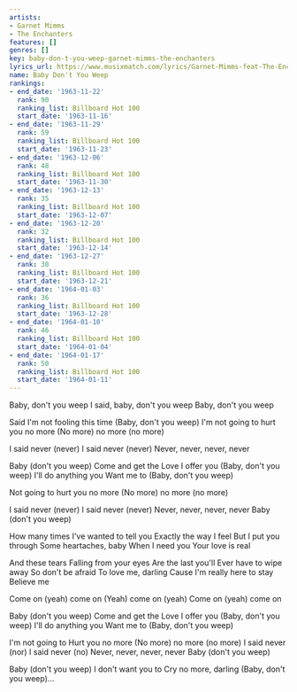 ```yaml
---
artists:
- Garnet Mimms
- The Enchanters
features: []
genres: []
key: baby-don-t-you-weep-garnet-mimms-the-enchanters
lyrics_url: https://www.musixmatch.com/lyrics/Garnet-Mimms-feat-The-Enchanters/Baby-Don-t-You-Weep
name: Baby Don't You Weep
rankings:
- end_date: '1963-11-22'
  rank: 90
  ranking_list: Billboard Hot 100
  start_date: '1963-11-16'
- end_date: '1963-11-29'
  rank: 59
  ranking_list: Billboard Hot 100
  start_date: '1963-11-23'
- end_date: '1963-12-06'
  rank: 48
  ranking_list: Billboard Hot 100
  start_date: '1963-11-30'
- end_date: '1963-12-13'
  rank: 35
  ranking_list: Billboard Hot 100
  start_date: '1963-12-07'
- end_date: '1963-12-20'
  rank: 32
  ranking_list: Billboard Hot 100
  start_date: '1963-12-14'
- end_date: '1963-12-27'
  rank: 30
  ranking_list: Billboard Hot 100
  start_date: '1963-12-21'
- end_date: '1964-01-03'
  rank: 36
  ranking_list: Billboard Hot 100
  start_date: '1963-12-28'
- end_date: '1964-01-10'
  rank: 46
  ranking_list: Billboard Hot 100
  start_date: '1964-01-04'
- end_date: '1964-01-17'
  rank: 50
  ranking_list: Billboard Hot 100
  start_date: '1964-01-11'
---
```

Baby, don't you weep
I said, baby, don't you weep
Baby, don't you weep

Said I'm not fooling this time
(Baby, don't you weep)
I'm not going to hurt you no more
(No more) no more (no more)

I said never (never)
I said never (never)
Never, never, never, never

Baby (don't you weep)
Come and get the
Love I offer you
(Baby, don't you weep)
I'll do anything you
Want me to
(Baby, don't you weep)

Not going to hurt you no more
(No more) no more (no more)

I said never (never)
I said never (never)
Never, never, never, never
Baby (don't you weep)

How many times
I've wanted to tell you
Exactly the way I feel
But I put you through
Some heartaches, baby
When I need you
Your love is real

And these tears
Falling from your eyes
Are the last you'll
Ever have to wipe away
So don't be afraid
To love me, darling
Cause I'm really here to stay
Believe me

Come on (yeah) come on
(Yeah) come on (yeah)
Come on (yeah) come on

Baby (don't you weep)
Come and get the
Love I offer you
(Baby, don't you weep)
I'll do anything you
Want me to
(Baby, don't you weep)

I'm not going to
Hurt you no more
(No more) no more (no more)
I said never (nor)
I said never (no)
Never, never, never, never
Baby (don't you weep)

Baby (don't you weep)
I don't want you to
Cry no more, darling
(Baby, don't you weep)...
